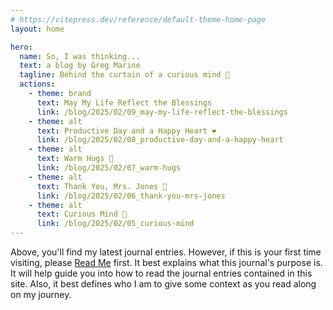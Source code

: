 ```yaml
---
# https://vitepress.dev/reference/default-theme-home-page
layout: home

hero:
  name: So, I was thinking...
  text: a blog by Greg Marine
  tagline: Behind the curtain of a curious mind 🤔
  actions:
    - theme: brand
      text: May My Life Reflect the Blessings
      link: /blog/2025/02/09_may-my-life-reflect-the-blessings
    - theme: alt
      text: Productive Day and a Happy Heart ❤️
      link: /blog/2025/02/08_productive-day-and-a-happy-heart
    - theme: alt
      text: Warm Hugs 🤗
      link: /blog/2025/02/07_warm-hugs
    - theme: alt
      text: Thank You, Mrs. Jones 🤗
      link: /blog/2025/02/06_thank-you-mrs-jones
    - theme: alt
      text: Curious Mind 🤔
      link: /blog/2025/02/05_curious-mind
---
```


Above, you'll find my latest journal entries. However, if this is your first time visiting, please [Read Me](read-me) first. It best explains what this journal's purpose is. It will help guide you into how to read the journal entries contained in this site. Also, it best defines who I am to give some context as you read along on my journey.